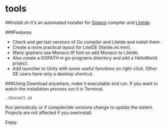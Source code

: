 tools
=====
##Install.sh
It's an automated installer for [Golang](http://golang.org) compiler and [LiteIde](https://github.com/visualfc/liteide).

###Features
* Check and get last versions of Go compiler and LiteIde and install them.
* Create a more practical layout for LiteIDE (liteide.ini.mini).
* Many gophers use Monaco.ttf font so add Monaco to LiteIde.
* Also create a GOPATH in go-programs directory and add a HelloWorld project.
* Add launcher to Unity with some useful functions on right-click. Other DE users have only a desktop shortcut. 

###Using
Download anywhere, make it executable and run. If you want to watch the installation process run it in Terminal.

`./Install.sh`

Run periodicaly or if compiler/ide versions change to update the sistem. Projects are not affected if you overinstall.

Enjoy.

